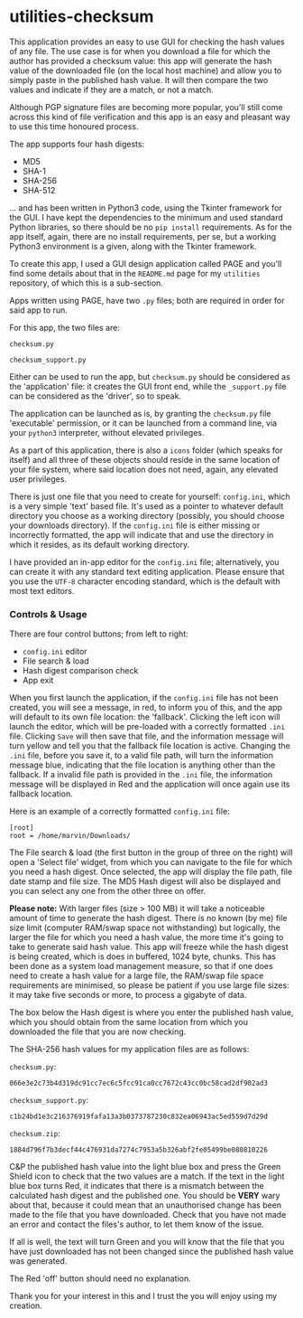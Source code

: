 # utilities-checksum

This application provides an easy to use GUI for checking the hash values of any file. The use case is for when you download a file for which the author has provided a checksum value: this app will generate the hash value of the downloaded file (on the local host machine) and allow you to simply paste in the published hash value. It will then compare the two values and indicate if they are a match, or not a match.

Although PGP signature files are becoming more popular, you'll still come across this kind of file verification and this app is an easy and pleasant way to use this time honoured process.

The app supports four hash digests:

- MD5
- SHA-1
- SHA-256
- SHA-512

... and has been written in Python3 code, using the Tkinter framework for the GUI. I have kept the dependencies to the minimum and used standard Python libraries, so there should be no `pip install` requirements. As for the app itself, again, there are no install requirements, per se, but a working Python3 environment is a given, along with the Tkinter framework.

To create this app, I used a GUI design application called PAGE and you'll find some details about that in the `README.md` page for my `utilities` repository, of which this is a sub-section.

Apps written using PAGE, have two `.py` files; both are required in order for said app to run.

For this app, the two files are:

`checksum.py`

`checksum_support.py`

Either can be used to run the app, but `checksum.py` should be considered as the 'application' file: it creates the GUI front end, while the `_support.py` file can be considered as the 'driver', so to speak.

The application can be launched as is, by granting the `checksum.py` file 'executable' permission, or it can be launched from a command line, via your `python3` interpreter, without elevated privileges.

As a part of this application, there is also a `icons` folder (which speaks for itself) and all three of these objects should reside in the same location of your file system, where said location does not need, again, any elevated user privileges.

There is just one file that you need to create for yourself: `config.ini`, which is a very simple 'text' based file. It's used as a pointer to whatever default directory you choose as a working directory (possibly, you should choose your downloads directory). If the `config.ini` file is either missing or incorrectly formatted, the app will indicate that and use the directory in which it resides, as its default working directory.

I have provided an in-app editor for the `config.ini` file; alternatively, you can create it with any standard text editing application. Please ensure that you use the `UTF-8` character encoding standard, which is the default with most text editors.

### Controls & Usage

There are four control buttons; from left to right:

- `config.ini` editor
- File search & load
- Hash digest comparison check
- App exit

When you first launch the application, if the `config.ini` file has not been created, you will see a message, in red, to inform you of this, and the app will default to its own file location: the 'fallback'. Clicking the left icon will launch the editor, which will be pre-loaded with a correctly formatted `.ini` file. Clicking `Save` will then save that file, and the information message will turn yellow and tell you that the fallback file location is active. Changing the `.ini` file, before you save it, to a valid file path, will turn the information message blue, indicating that the file location is anything other than the fallback. If a invalid file path is provided in the `.ini` file, the information message will be displayed in Red and the application will once again use its fallback location.

Here is an example of a correctly formatted `config.ini` file:

```
[root]
root = /home/marvin/Downloads/
```
The File search & load (the first button in the group of three on the right) will open a 'Select file' widget, from which you can navigate to the file for which you need a hash digest. Once selected, the app will display the file path, file date stamp and file size. The MD5 Hash digest will also be displayed and you can select any one from the other three on offer.

**Please note:** With larger files (size > 100 MB) it will take a noticeable amount of time to generate the hash digest. There is no known (by me) file size limit (computer RAM/swap space not withstanding) but logically, the larger the file for which you need a hash value, the more time it's going to take to generate said hash value. This app will freeze while the hash digest is being created, which is does in buffered, 1024 byte, chunks. This has been done as a system load management measure, so that if one does need to create a hash value for a large file, the RAM/swap file space requirements are minimised, so please be patient if you use large file sizes: it may take five seconds or more, to process a gigabyte of data.

The box below the Hash digest is where you enter the published hash value, which you should obtain from the same location from which you downloaded the file that you are now checking.

The SHA-256 hash values for my application files are as follows:

`checksum.py`:

`066e3e2c73b4d319dc91cc7ec6c5fcc91ca0cc7672c43cc0bc58cad2df902ad3`

`checksum_support.py`:

`c1b24bd1e3c216376919fafa13a3b0373787230c832ea06943ac5ed559d7d29d`

`checksum.zip`:

`1884d796f7b3decf44c476931da7274c7953a5b326abf2fe05499be080810226`

C&P the published hash value into the light blue box and press the Green Shield icon to check that the two values are a match. If the text in the light blue box turns Red, it indicates that there is a mismatch between the calculated hash digest and the published one. You should be **VERY** wary about that, because it could mean that an unauthorised change has been made to the file that you have downloaded. Check that you have not made an error and contact the files's author, to let them know of the issue. 

If all is well, the text will turn Green and you will know that the file that you have just downloaded has not been changed since the published hash value was generated.

The Red 'off' button should need no explanation.

Thank you for your interest in this and I trust the you will enjoy using my creation.
